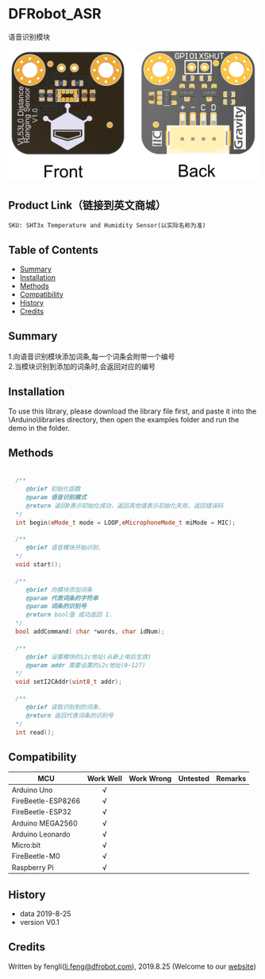 # DFRobot_ASR
 语音识别模块

![SVG Figure](https://github.com/ouki-wang/DFRobot_Sensor/raw/master/resources/images/SEN0245svg1.png)

## Product Link（链接到英文商城）
    SKU: SHT3x Temperature and Humidity Sensor(以实际名称为准)
   
## Table of Contents

* [Summary](#summary)
* [Installation](#installation)
* [Methods](#methods)
* [Compatibility](#compatibility)
* [History](#history)
* [Credits](#credits)

## Summary
  1.向语音识别模块添加词条,每一个词条会附带一个编号<br>
  2.当模块识别到添加的词条时,会返回对应的编号<br>
## Installation
To use this library, please download the library file first, and paste it into the \Arduino\libraries directory, then open the examples folder and run the demo in the folder.

## Methods

```C++

  /**
     @brief 初始化函数
     @param 语音识别模式
     @return 返回0表示初始化成功，返回其他值表示初始化失败，返回错误码
  */
  int begin(eMode_t mode = LOOP,eMicrophoneMode_t miMode = MIC);
  
  /**
     @brief 语音模块开始识别.
  */
  void start();
   
  /**
     @brief 向模块添加词条
     @param 代表词条的字符串
     @param 词条的识别号
     @return bool值 成功返回 1.
  */
  bool addCommand( char *words, char idNum);
  
  /**
     @brief 设置模块的i2c地址(从新上电后生效)
     @param addr 需要设置的i2c地址(0~127)
  */
  void setI2CAddr(uint8_t addr);
   
  /**
     @brief 读取识别到的词条.
     @return 返回代表词条的识别号
  */
  int read();

```

## Compatibility
MCU                | Work Well    | Work Wrong   | Untested    | Remarks
------------------ | :----------: | :----------: | :---------: | -----
Arduino Uno        |      √       |              |             | 
FireBeetle-ESP8266        |      √       |              |             | 
FireBeetle-ESP32        |      √       |              |             | 
Arduino MEGA2560        |      √       |              |             | 
Arduino Leonardo|      √       |              |             | 
Micro:bit        |      √       |              |             | 
FireBeetle-M0        |      √       |              |             | 
Raspberry Pi      |      √       |              |             | 

## History

- data 2019-8-25
- version V0.1


## Credits

Written by fengli(li.feng@dfrobot.com), 2019.8.25 (Welcome to our [website](https://www.dfrobot.com/))





